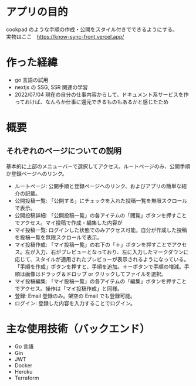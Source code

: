 # アプリの目的

cookpad のような手順の作成・公開をスタイル付きでできるようにする。  
実物はここ　https://know-sync-front.vercel.app/

# 作った経緯

- go 言語の試用
- nextjs の SSG, SSR 関連の学習
- 2022/07/04 現在の自分の仕事内容からして、ドキュメント系サービスを作っておけば、なんらか仕事に還元できるものもあるかと感じたため

# 概要

## それぞれのページについての説明

基本的に上部のメニューバーで選択してアクセス。ルートページのみ、公開手順か登録ページへのリンク。

- ルートページ: 公開手順と登録ページへのリンク、およびアプリの簡単な紹介の記載。
- 公開投稿一覧: 「公開する」にチェックを入れた投稿一覧を無限スクロールで表示。
- 公開投稿詳細: 「公開投稿一覧」の各アイテムの「閲覧」ボタンを押すことでアクセス。マイ投稿で作成・編集した内容が
- マイ投稿一覧: ログインした状態でのみアクセス可能。自分が作成した投稿を投稿一覧を無限スクロールで表示。
- マイ投稿作成: 「マイ投稿一覧」の右下の「＋」ボタンを押すことでアクセス。左が入力、右がプレビューとなっており、左に入力したマークダウンに応じて、スタイルが適用されたプレビューが表示されるようになっている。「手順を作成」ボタンを押すと、手順を追加。＋ーボタンで手順の増減。手順は画像はドラッグ＆ドロップ or クリックしてファイルを選択。
- マイ投稿編集: 「マイ投稿一覧」の各アイテムの「編集」ボタンを押すことでアクセス。操作は「マイ投稿作成」と同様。
- 登録: Email 登録のみ。架空の Email でも登録可能。
- ログイン: 登録した内容を入力することでログイン。

# 主な使用技術（バックエンド）

- Go 言語
- Gin
- JWT
- Docker
- Heroku
- Terraform
